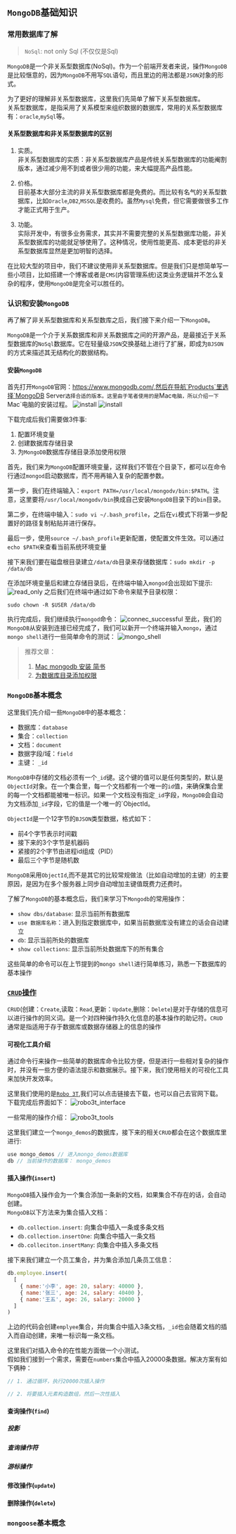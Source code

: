## `MongoDB`基础知识

### 常用数据库了解
> `NoSql`: not only Sql (不仅仅是Sql)

`MongoDB`是一个非关系型数据库(NoSql)。作为一个前端开发者来说，操作`MongoDB`是比较惬意的，因为`MongoDB`不用写`SQL`语句，而且里边的用法都是`JSON`对象的形式。

为了更好的理解非关系型数据库，这里我们先简单了解下关系型数据库。  
关系型数据库，是指采用了关系模型来组织数据的数据库，常用的关系型数据库有：`oracle`,`mySql`等。

#### 关系型数据库和非关系型数据库的区别
1. 实质。  
非关系型数据库的实质：非关系型数据库产品是传统关系型数据库的功能阉割版本，通过减少用不到或者很少用的功能，来大幅提高产品性能。

2. 价格。  
目前基本大部分主流的非关系型数据库都是免费的。而比较有名气的关系型数据库，比如`Oracle`,`DB2`,`MSSQL`是收费的。虽然`Mysql`免费，但它需要做很多工作才能正式用于生产。

3. 功能。  
实际开发中，有很多业务需求，其实并不需要完整的关系型数据库功能，非关系型数据库的功能就足够使用了。这种情况，使用性能更高、成本更低的非关系型数据库显然是更加明智的选择。

在比较大型的项目中，我们不建议使用非关系型数据库。但是我们只是想简单写一些小项目，比如搭建一个博客或者是`CMS`(内容管理系统)这类业务逻辑并不怎么复杂的程序，使用`MongoDB`是完全可以胜任的。
 
### 认识和安装`MongoDB`
再了解了非关系型数据库和关系型数库之后，我们接下来介绍一下`MongoDB`。

`MongoDB`是一个介于关系数据库和非关系数据库之间的开源产品，是最接近于关系型数据库的`NoSql`数据库。它在轻量级`JSON`交换基础上进行了扩展，即成为`BJSON`的方式来描述其无结构化的数据结构。

#### 安装`MongoDB`
首先打开`MongoDB`官网：https://www.mongodb.com/,然后在导航`Products`里选择`MongoDB Server`选择合适的版本。这里由于笔者使用的是`Mac`电脑，所以介绍一下`Mac`电脑的安装过程。 
![install](./screenshots/mongo_install_01.png)
![install](./screenshots/mongo_install_02.png)

下载完成后我们需要做3件事:  
1. 配置环境变量
2. 创建数据库存储目录
3. 为`MongoDB`数据库存储目录添加使用权限

首先，我们来为`MongoDB`配置环境变量，这样我们不管在个目录下，都可以在命令行通过`mongod`启动数据库，而不用再输入复杂的配置参数。

第一步，我们在终端输入：`export PATH=/usr/local/mongodv/bin:$PATH`。注意，这里要将`/usr/local/mongodv/bin`换成自己安装`MongoDB`目录下的`bin`目录。
  
第二步，在终端中输入：`sudo vi ~/.bash_profile`，之后在`vi`模式下将第一步配置好的路径复制粘贴并进行保存。

最后一步，使用`source ~/.bash_profile`更新配置，使配置文件生效。可以通过`echo $PATH`来查看当前系统环境变量

接下来我们要在磁盘根目录建立`/data/db`目录来存储数据库：`sudo mkdir -p /data/db`

在添加环境变量后和建立存储目录后，在终端中输入`mongod`会出现如下提示:
![read_only](screenshots/mongo_read_only.png)
之后我们在终端中通过如下命令来赋予目录权限：
```
sudo chown -R $USER /data/db
```
执行完成后，我们继续执行`mongod`命令：
![connec_successful](./screenshots/mongo_connec_successful.png)
至此，我们的`MongoDB`从安装到连接已经完成了，我们可以新开一个终端并输入`mongo`，通过`mongo shell`进行一些简单命令的测试：
![mongo_shell](./screenshots/mongo_shell_firstuse.png)


> 推荐文章：  
> 1. [Mac mongodb 安装 简书](https://www.jianshu.com/p/bb77f8be67f4)  
> 2. [为数据库目录添加权限](https://stackoverflow.com/questions/42446931/mongodb-exception-in-initandlisten-20-attempted-to-create-a-lock-file-on-a-rea)


### `MongoDB`基本概念
这里我们先介绍一些`MongoDB`中的基本概念：
* 数据库：`database`
* 集合：`collection`
* 文档：`document`
* 数据字段/域：`field`
* 主键： `_id`

`MongoDB`中存储的文档必须有一个`_id`键。这个键的值可以是任何类型的，默认是`ObjectId`对象。在一个集合里，每一个文档都有一个唯一的`id`值，来确保集合里的每一个文档都能被唯一标识。如果一个文档没有指定`_id`字段，`MongoDB`会自动为文档添加`_id`字段，它的值是一个唯一的`ObjectId。

`ObjectId`是一个12字节的`BJSON`类型数据，格式如下：
* 前4个字节表示时间戳
* 接下来的3个字节是机器码
* 紧接的2个字节由进程id组成（PID）
* 最后三个字节是随机数

`MongoDB`采用`ObjectId`,而不是其它的比较常规做法（比如自动增加的主键）的主要原因，是因为在多个服务器上同步自动增加主键值既费力还费时。

了解了`MongoDB`的基本概念后，我们来学习下`Mongodb`的常用操作：
* `show dbs/database`: 显示当前所有数据库
* `use 数据库名称`：进入到指定数据库中，如果当前数据库没有建立的话会自动建立
* `db`: 显示当前所处的数据库
* `show collections`: 显示当前所处数据库下的所有集合

这些简单的命令可以在上节提到的`mongo shell`进行简单练习，熟悉一下数据库的基本操作

### [`CRUD`操作](http://www.mongoing.com/docs/crud.html)
`CRUD`(创建：`Create`,读取：`Read`,更新：`Update`,删除：`Delete`)是对于存储的信息可以进行操作的同义词。是一个对四种操作持久化信息的基本操作的助记符。`CRUD`通常是指适用于存于数据库或数据存储器上的信息的操作
#### 可视化工具介绍
通过命令行来操作一些简单的数据库命令比较方便，但是进行一些相对复杂的操作时，并没有一些方便的语法提示和数据展示。接下来，我们使用相关的可视化工具来加快开发效率。

这里我们使用的是[`Robo 3T`](https://robomongo.org/download),我们可以点击链接去下载，也可以自己去官网下载。  
下载完成后界面如下：
![robo3t_interface](./screenshots/robo%203T_display.png)

一些常用的操作介绍：
![robo3t_tools](./screenshots/robo%203Ttools.png)

这里我们建立一个`mongo_demos`的数据库，接下来的相关`CRUD`都会在这个数据库里进行:
```js
use mongo_demos // 进入mongo_demos数据库
db // 当前操作的数据库： mongo_demos
```
#### 插入操作(`insert`)
`MongoDB`插入操作会为一个集合添加一条新的文档，如果集合不存在的话，会自动创建。  
`MongoDB`以下方法来为集合插入文档：
* `db.collection.insert`: 向集合中插入一条或多条文档
* `db.collection.insertOne`: 向集合中插入一条文档
* `db.colleciton.insertMany`: 向集合中插入多条文档
 

接下来我们建立一个员工集合，并为集合添加几条员工信息：
```js
db.employee.insert(
  [
    { name:'小李', age: 20, salary: 40000 },
    { name:'张三', age: 24, salary: 40400 },
    { name:'王五', age: 26, salary: 20000 }
  ]
)
```
上边的代码会创建`emplyee`集合，并向集合中插入3条文档，`_id`也会随着文档的插入而自动创建，来唯一标识每一条文档。

这里我们对插入命令的在性能方面做一个小测试。  
假如我们接到一个需求，需要在`numbers`集合中插入20000条数据。解决方案有如下俩种：
```js
// 1. 通过循环，执行20000次插入操作

// 2. 将要插入元素构造数组，然后一次性插入
```

#### 查询操作(`find`)

##### 投影

##### 查询操作符

##### 游标操作

#### 修改操作(`update`)

#### 删除操作(`delete`)

### `mongoose`基本概念

